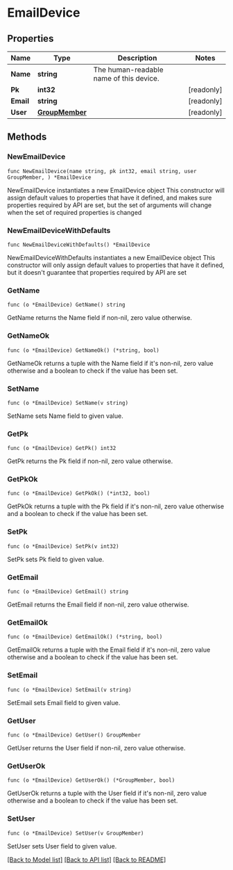 # EmailDevice

## Properties

Name | Type | Description | Notes
------------ | ------------- | ------------- | -------------
**Name** | **string** | The human-readable name of this device. | 
**Pk** | **int32** |  | [readonly] 
**Email** | **string** |  | [readonly] 
**User** | [**GroupMember**](GroupMember.md) |  | [readonly] 

## Methods

### NewEmailDevice

`func NewEmailDevice(name string, pk int32, email string, user GroupMember, ) *EmailDevice`

NewEmailDevice instantiates a new EmailDevice object
This constructor will assign default values to properties that have it defined,
and makes sure properties required by API are set, but the set of arguments
will change when the set of required properties is changed

### NewEmailDeviceWithDefaults

`func NewEmailDeviceWithDefaults() *EmailDevice`

NewEmailDeviceWithDefaults instantiates a new EmailDevice object
This constructor will only assign default values to properties that have it defined,
but it doesn't guarantee that properties required by API are set

### GetName

`func (o *EmailDevice) GetName() string`

GetName returns the Name field if non-nil, zero value otherwise.

### GetNameOk

`func (o *EmailDevice) GetNameOk() (*string, bool)`

GetNameOk returns a tuple with the Name field if it's non-nil, zero value otherwise
and a boolean to check if the value has been set.

### SetName

`func (o *EmailDevice) SetName(v string)`

SetName sets Name field to given value.


### GetPk

`func (o *EmailDevice) GetPk() int32`

GetPk returns the Pk field if non-nil, zero value otherwise.

### GetPkOk

`func (o *EmailDevice) GetPkOk() (*int32, bool)`

GetPkOk returns a tuple with the Pk field if it's non-nil, zero value otherwise
and a boolean to check if the value has been set.

### SetPk

`func (o *EmailDevice) SetPk(v int32)`

SetPk sets Pk field to given value.


### GetEmail

`func (o *EmailDevice) GetEmail() string`

GetEmail returns the Email field if non-nil, zero value otherwise.

### GetEmailOk

`func (o *EmailDevice) GetEmailOk() (*string, bool)`

GetEmailOk returns a tuple with the Email field if it's non-nil, zero value otherwise
and a boolean to check if the value has been set.

### SetEmail

`func (o *EmailDevice) SetEmail(v string)`

SetEmail sets Email field to given value.


### GetUser

`func (o *EmailDevice) GetUser() GroupMember`

GetUser returns the User field if non-nil, zero value otherwise.

### GetUserOk

`func (o *EmailDevice) GetUserOk() (*GroupMember, bool)`

GetUserOk returns a tuple with the User field if it's non-nil, zero value otherwise
and a boolean to check if the value has been set.

### SetUser

`func (o *EmailDevice) SetUser(v GroupMember)`

SetUser sets User field to given value.



[[Back to Model list]](../README.md#documentation-for-models) [[Back to API list]](../README.md#documentation-for-api-endpoints) [[Back to README]](../README.md)


